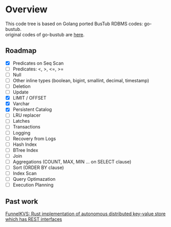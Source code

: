 # Overview
This code tree is based on Golang ported BusTub RDBMS codes: go-bustub.  
original codes of go-bustub are [here](https://github.com/brunocalza/go-bustub).

## Roadmap

- [x] Predicates on Seq Scan
- [ ] Predicates: <, >, <=, >=
- [ ] Null
- [ ] Other inline types (boolean, bigint, smallint, decimal, timestamp)
- [ ] Deletion
- [ ] Update
- [x] LIMIT / OFFSET
- [x] Varchar
- [x] Persistent Catalog
- [ ] LRU replacer
- [ ] Latches
- [ ] Transactions
- [ ] Logging
- [ ] Recovery from Logs
- [ ] Hash Index
- [ ] BTree Index
- [ ] Join
- [ ] Aggregations (COUNT, MAX, MIN ... on SELECT clause)
- [ ] Sort (ORDER BY clause) 
- [ ] Index Scan
- [ ] Query Optimazation
- [ ] Execution Planning

## Past work
[FunnelKVS: Rust implementation of autonomous distributed key-value store which has REST interfaces](https://github.com/ryogrid/rust_dkvs)
